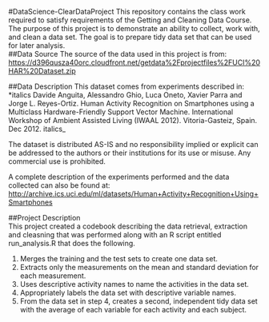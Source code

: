 #DataScience-ClearDataProject
This repository contains the class work required to satisfy requirements of the Getting and Cleaning Data Course.  The purpose of this project is to demonstrate an ability to collect, work with, and clean a data set. The goal is to prepare tidy data set that can be used for later analysis.  
##Data Source
The source of the data used in this project is from:  
  https://d396qusza40orc.cloudfront.net/getdata%2Fprojectfiles%2FUCI%20HAR%20Dataset.zip 
    
##Data Description
This dataset comes from experiments described in:   
    *italics Davide Anguita, Alessandro Ghio, Luca Oneto, Xavier Parra and Jorge L. Reyes-Ortiz. Human Activity Recognition on Smartphones using a Multiclass Hardware-Friendly Support Vector Machine. International Workshop of Ambient Assisted     Living (IWAAL 2012). Vitoria-Gasteiz, Spain. Dec 2012. italics_  
    
The dataset is distributed AS-IS and no responsibility implied or explicit can be addressed to the authors or their institutions for its use or misuse. Any commercial use is prohibited.

A complete description of the experiments performed and the data collected can also be found at:  
  http://archive.ics.uci.edu/ml/datasets/Human+Activity+Recognition+Using+Smartphones 

##Project Description  
This project created a codebook describing the data retrieval, extraction and cleasning that was performed along with an R script entitled run_analysis.R that does the following.  
  1. Merges the training and the test sets to create one data set.  
  2. Extracts only the measurements on the mean and standard deviation for each measurement.  
  3. Uses descriptive activity names to name the activities in the data set.  
  4. Appropriately labels the data set with descriptive variable names. 
  5. From the data set in step 4, creates a second, independent tidy data set with the average of each variable for each activity and each subject.
